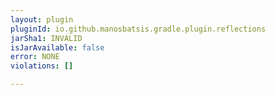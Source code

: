 ```yaml
---
layout: plugin
pluginId: io.github.manosbatsis.gradle.plugin.reflections
jarSha1: INVALID
isJarAvailable: false
error: NONE
violations: []

---
```

